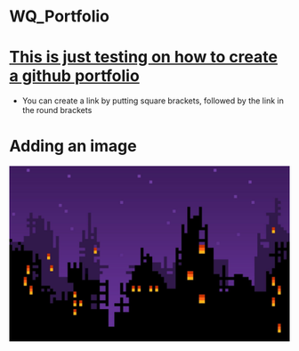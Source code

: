 # WQ_Portfolio

# [This is just testing on how to create a github portfolio](https://www.google.com/)
* You can create a link by putting square brackets, followed by the link in the round brackets

# Adding an image
![](https://github.com/chuweiquan/WQ_Portfolio/blob/main/images/test%20image.jpg)
